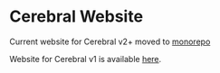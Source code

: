 # Cerebral Website

Current website for Cerebral v2+ moved to [monorepo](https://github.com/cerebral/cerebral/tree/master/packages/docs)

Website for Cerebral v1 is available [here](https://github.com/cerebral/cerebral-website/tree/v2).
